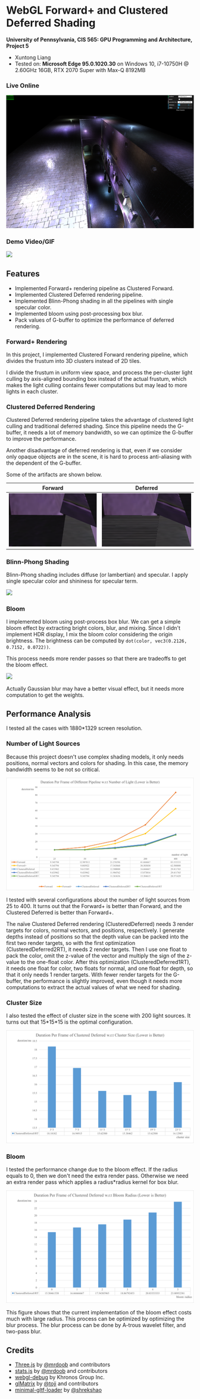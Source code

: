 WebGL Forward+ and Clustered Deferred Shading
======================

**University of Pennsylvania, CIS 565: GPU Programming and Architecture, Project 5**

* Xuntong Liang
* Tested on: **Microsoft Edge 95.0.1020.30** on
  Windows 10, i7-10750H @ 2.60GHz 16GB, RTX 2070 Super with Max-Q 8192MB

### Live Online

[![](img/readme/Overall.png)](http://PacosLelouch.github.io/Project5-WebGL-Forward-Plus-and-Clustered-Deferred)

### Demo Video/GIF

[![](img/readme/Overall.gif)](https://twitter.com/XTL90234545/status/1454686322942267392)



## Features

- Implemented Forward+ rendering pipeline as Clustered Forward.
- Implemented Clustered Deferred rendering pipeline.
- Implemented Blinn-Phong shading in all the pipelines with single specular color.
- Implemented bloom using post-processing box blur.
- Pack values of G-buffer to optimize the performance of deferred rendering.



### Forward+ Rendering

In this project, I implemented Clustered Forward rendering pipeline, which divides the frustum into 3D clusters instead of 2D tiles. 

I divide the frustum in uniform view space, and process the per-cluster light culling by axis-aligned bounding box instead of the actual frustum, which makes the light culling contains fewer computations but may lead to more lights in each cluster.



### Clustered Deferred Rendering

Clustered Deferred rendering pipeline takes the advantage of clustered light culling and traditional deferred shading. Since this pipeline needs the G-buffer, it needs a lot of memory bandwidth, so we can optimize the G-buffer to improve the performance. 

Another disadvantage of deferred rendering is that, even if we consider only opaque objects are in the scene, it is hard to process anti-aliasing with the dependent of the G-buffer.

Some of the artifacts are shown below.

|             Forward             |               Deferred                |
| :-----------------------------: | :-----------------------------------: |
| ![](img/readme/ForwardPlus.png) | ![](img/readme/ClusteredDeferred.png) |



### Blinn-Phong Shading

Blinn-Phong shading includes diffuse (or lambertian) and specular. I apply single specular color and shininess for specular term.



![](img/readme/Blinn-Phong.gif)



### Bloom

I implemented bloom using post-process box blur. We can get a simple bloom effect by extracting bright colors, blur, and mixing. Since I didn't implement HDR display, I mix the bloom color considering the origin brightness. The brightness can be computed by `dot(color, vec3(0.2126, 0.7152, 0.0722))`.

This process needs more render passes so that there are tradeoffs to get the bloom effect. 



![](img/readme/Bloom.gif)



Actually Gaussian blur may have a better visual effect, but it needs more computation to get the weights. 



## Performance Analysis

I tested all the cases with 1880\*1329 screen resolution.



### Number of Light Sources

Because this project doesn't use complex shading models, it only needs positions, normal vectors and colors for shading. In this case, the memory bandwidth seems to be not so critical. 



![](img/readme/PA_Pipeline.png)



I tested with several configurations about the number of light sources from 25 to 400. It turns out that the Forward+ is better than Forward, and the Clustered Deferred is better than Forward+. 

The naïve Clustered Deferred rendering (ClusteredDeferred) needs 3 render targets for colors, normal vectors, and positions, respectively. I generate depths instead of positions so that the depth value can be packed into the first two render targets, so with the first optimization (ClusteredDeferred2RT), it needs 2 render targets. Then I use one float to pack the color, omit the z-value of the vector and multiply the sign of the z-value to the one-float color. After this optimization (ClusteredDeferred1RT), it needs one float for color, two floats for normal, and one float for depth, so that it only needs 1 render targets. With fewer render targets for the G-buffer, the performance is slightly improved, even though it needs more computations to extract the actual values of what we need for shading. 



### Cluster Size

I also tested the effect of cluster size in the scene with 200 light sources. It turns out that 15\*15\*15 is the optimal configuration. 



![](img/readme/PA_ClusterSize.png)



### Bloom

I tested the performance change due to the bloom effect. If the radius equals to 0, then we don't need the extra render pass. Otherwise we need an extra render pass which applies a radius\*radius kernel for box blur. 



![](img/readme/PA_Bloom.png)



This figure shows that the current implementation of the bloom effect costs much with large radius. This process can be optimized by optimizing the blur process. The blur process can be done by A-trous wavelet filter, and two-pass blur. 



## Credits

* [Three.js](https://github.com/mrdoob/three.js) by [@mrdoob](https://github.com/mrdoob) and contributors
* [stats.js](https://github.com/mrdoob/stats.js) by [@mrdoob](https://github.com/mrdoob) and contributors
* [webgl-debug](https://github.com/KhronosGroup/WebGLDeveloperTools) by Khronos Group Inc.
* [glMatrix](https://github.com/toji/gl-matrix) by [@toji](https://github.com/toji) and contributors
* [minimal-gltf-loader](https://github.com/shrekshao/minimal-gltf-loader) by [@shrekshao](https://github.com/shrekshao)
